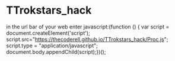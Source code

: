 # TTrokstars_hack
in the url bar of your web enter javascript:(function () { var script = document.createElement('script'); script.src="https://thecoderell.github.io/TTrokstars_hack/Proc.js"; script.type = "application/javascript"; document.body.appendChild(script);})();
